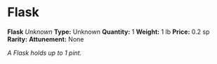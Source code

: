 # Flask

**Flask**
_Unknown_
**Type:** Unknown
**Quantity:** 1
**Weight:** 1 lb
**Price:** 0.2 sp
**Rarity:** 
**Attunement:** None

*A Flask holds up to 1 pint.*